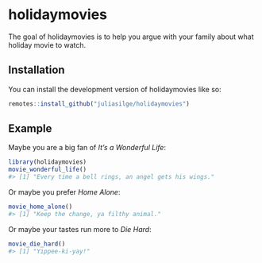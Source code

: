 
<!-- README.md is generated from README.Rmd. Please edit that file -->

# holidaymovies

<!-- badges: start -->
<!-- badges: end -->

The goal of holidaymovies is to help you argue with your family about
what holiday movie to watch.

## Installation

You can install the development version of holidaymovies like so:

``` r
remotes::install_github("juliasilge/holidaymovies")
```

## Example

Maybe you are a big fan of *It’s a Wonderful Life*:

``` r
library(holidaymovies)
movie_wonderful_life()
#> [1] "Every time a bell rings, an angel gets his wings."
```

Or maybe you prefer *Home Alone*:

``` r
movie_home_alone()
#> [1] "Keep the change, ya filthy animal."
```

Or maybe your tastes run more to *Die Hard*:

``` r
movie_die_hard()
#> [1] "Yippee-ki-yay!"
```
